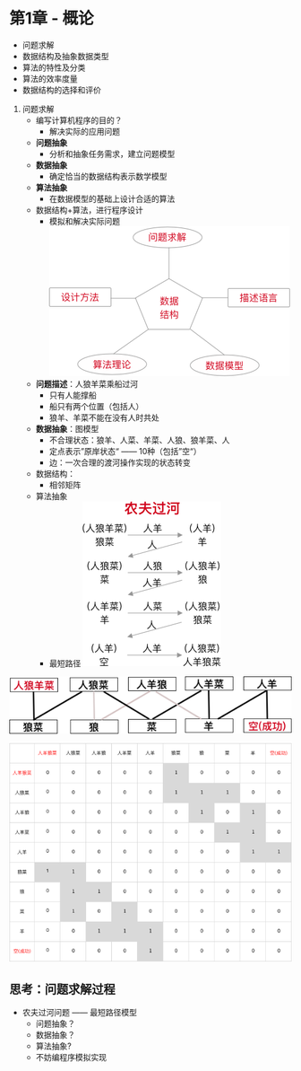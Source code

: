 # 第1章 - 概论
* 问题求解
* 数据结构及抽象数据类型
* 算法的特性及分类
* 算法的效率度量
* 数据结构的选择和评价

1. 问题求解
	* 编写计算机程序的目的？
		- 解决实际的应用问题
	- **问题抽象**
		- 分析和抽象任务需求，建立问题模型
	- **数据抽象**
		- 确定恰当的数据结构表示数学模型
	- **算法抽象**
		- 在数据模型的基础上设计合适的算法
	- 数据结构+算法，进行程序设计
		- 模拟和解决实际问题  
		![image](https://github.com/muyanbiao/program_design_and_algorithm/blob/master/data_structure/week1/Resources/data_structure_defination.png)
	* **问题描述**：人狼羊菜乘船过河
		- 只有人能撑船
		- 船只有两个位置（包括人）
		- 狼羊、羊菜不能在没有人时共处
	- **数据抽象**：图模型
		- 不合理状态：狼羊、人菜、羊菜、人狼、狼羊菜、人
		- 定点表示”原岸状态“ —— 10种（包括”空“）
		- 边：一次合理的渡河操作实现的状态转变
	- 数据结构：
		- 相邻矩阵
	- 算法抽象
		- 最短路径
![image](https://github.com/muyanbiao/program_design_and_algorithm/blob/master/data_structure/week1/Resources/man_wolf_sheep_greens1.png)

![image](https://github.com/muyanbiao/program_design_and_algorithm/blob/master/data_structure/week1/Resources/man_wolf_sheep_greens2.png)

![image](https://github.com/muyanbiao/program_design_and_algorithm/blob/master/data_structure/week1/Resources/man_wolf_sheep_greens3.png)

## 思考：问题求解过程
* 农夫过河问题 —— 最短路径模型
	* 问题抽象？
	* 数据抽象？
	* 算法抽象?
	* 不妨编程序模拟实现
